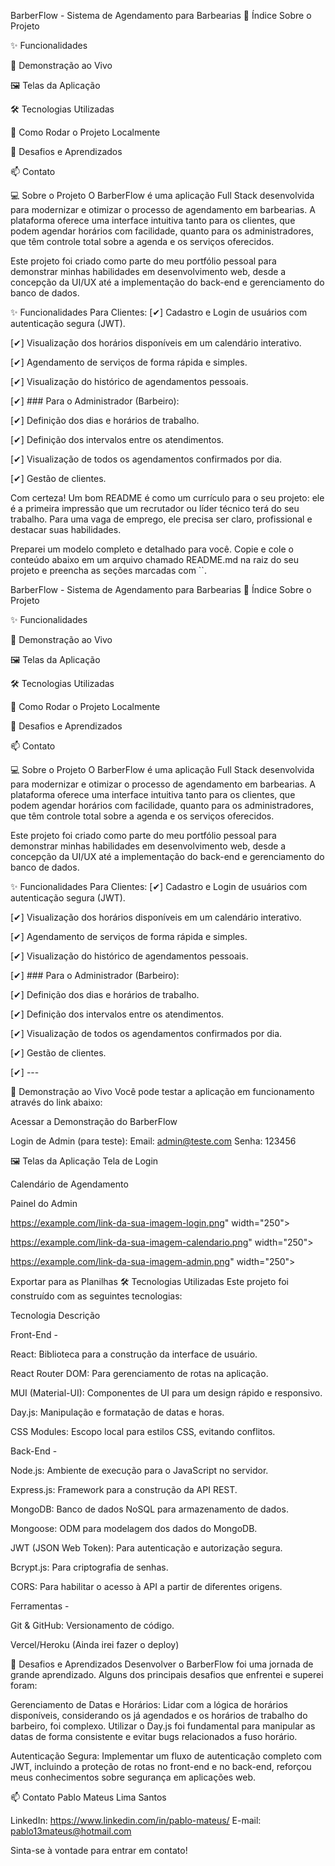 BarberFlow - Sistema de Agendamento para Barbearias
📖 Índice
Sobre o Projeto

✨ Funcionalidades

🚀 Demonstração ao Vivo

🖼️ Telas da Aplicação

🛠️ Tecnologias Utilizadas

🏁 Como Rodar o Projeto Localmente

🧠 Desafios e Aprendizados

📫 Contato

💻 Sobre o Projeto
O BarberFlow é uma aplicação Full Stack desenvolvida para modernizar e otimizar o processo de agendamento em barbearias. A plataforma oferece uma interface intuitiva tanto para os clientes, que podem agendar horários com facilidade, quanto para os administradores, que têm controle total sobre a agenda e os serviços oferecidos.

Este projeto foi criado como parte do meu portfólio pessoal para demonstrar minhas habilidades em desenvolvimento web, desde a concepção da UI/UX até a implementação do back-end e gerenciamento do banco de dados.

✨ Funcionalidades
Para Clientes:
[✔] Cadastro e Login de usuários com autenticação segura (JWT).

[✔] Visualização dos horários disponíveis em um calendário interativo.

[✔] Agendamento de serviços de forma rápida e simples.

[✔] Visualização do histórico de agendamentos pessoais.

[✔] ### Para o Administrador (Barbeiro):

[✔] Definição dos dias e horários de trabalho.

[✔] Definição dos intervalos entre os atendimentos.

[✔] Visualização de todos os agendamentos confirmados por dia.

[✔] Gestão de clientes.

Com certeza! Um bom README é como um currículo para o seu projeto: ele é a primeira impressão que um recrutador ou líder técnico terá do seu trabalho. Para uma vaga de emprego, ele precisa ser claro, profissional e destacar suas habilidades.

Preparei um modelo completo e detalhado para você. Copie e cole o conteúdo abaixo em um arquivo chamado README.md na raiz do seu projeto e preencha as seções marcadas com ``.

BarberFlow - Sistema de Agendamento para Barbearias
📖 Índice
Sobre o Projeto

✨ Funcionalidades

🚀 Demonstração ao Vivo

🖼️ Telas da Aplicação

🛠️ Tecnologias Utilizadas

🏁 Como Rodar o Projeto Localmente

🧠 Desafios e Aprendizados

📫 Contato

💻 Sobre o Projeto
O BarberFlow é uma aplicação Full Stack desenvolvida para modernizar e otimizar o processo de agendamento em barbearias. A plataforma oferece uma interface intuitiva tanto para os clientes, que podem agendar horários com facilidade, quanto para os administradores, que têm controle total sobre a agenda e os serviços oferecidos.

Este projeto foi criado como parte do meu portfólio pessoal para demonstrar minhas habilidades em desenvolvimento web, desde a concepção da UI/UX até a implementação do back-end e gerenciamento do banco de dados.

✨ Funcionalidades
Para Clientes:
[✔] Cadastro e Login de usuários com autenticação segura (JWT).

[✔] Visualização dos horários disponíveis em um calendário interativo.

[✔] Agendamento de serviços de forma rápida e simples.

[✔] Visualização do histórico de agendamentos pessoais.

[✔] ### Para o Administrador (Barbeiro):

[✔] Definição dos dias e horários de trabalho.

[✔] Definição dos intervalos entre os atendimentos.

[✔] Visualização de todos os agendamentos confirmados por dia.

[✔] Gestão de clientes.

[✔] ---

🚀 Demonstração ao Vivo
Você pode testar a aplicação em funcionamento através do link abaixo:

Acessar a Demonstração do BarberFlow

Login de Admin (para teste):
Email: admin@teste.com
Senha: 123456

🖼️ Telas da Aplicação
Tela de Login

Calendário de Agendamento

Painel do Admin

https://example.com/link-da-sua-imagem-login.png" width="250">

https://example.com/link-da-sua-imagem-calendario.png" width="250">

https://example.com/link-da-sua-imagem-admin.png" width="250">


Exportar para as Planilhas
🛠️ Tecnologias Utilizadas
Este projeto foi construído com as seguintes tecnologias:

Tecnologia    Descrição


Front-End -

React:  Biblioteca para a construção da interface de usuário.

React Router DOM:  Para gerenciamento de rotas na aplicação.


MUI (Material-UI): Componentes de UI para um design rápido e responsivo.

Day.js: Manipulação e formatação de datas e horas.


CSS Modules: Escopo local para estilos CSS, evitando conflitos.


Back-End -

Node.js: Ambiente de execução para o JavaScript no servidor.

Express.js: Framework para a construção da API REST.

MongoDB: Banco de dados NoSQL para armazenamento de dados.

Mongoose: ODM para modelagem dos dados do MongoDB.

JWT (JSON Web Token): Para autenticação e autorização segura.

Bcrypt.js: Para criptografia de senhas.

CORS: Para habilitar o acesso à API a partir de diferentes origens.


Ferramentas -

Git & GitHub: Versionamento de código.

Vercel/Heroku (Ainda irei fazer o deploy)

🧠 Desafios e Aprendizados
Desenvolver o BarberFlow foi uma jornada de grande aprendizado. Alguns dos principais desafios que enfrentei e superei foram:

Gerenciamento de Datas e Horários: Lidar com a lógica de horários disponíveis, considerando os já agendados e os horários de trabalho do barbeiro, foi complexo. Utilizar o Day.js foi fundamental para manipular as datas de forma consistente e evitar bugs relacionados a fuso horário.

Autenticação Segura: Implementar um fluxo de autenticação completo com JWT, incluindo a proteção de rotas no front-end e no back-end, reforçou meus conhecimentos sobre segurança em aplicações web.

📫 Contato
Pablo Mateus Lima Santos

LinkedIn: https://www.linkedin.com/in/pablo-mateus/
E-mail: pablo13mateus@hotmail.com

Sinta-se à vontade para entrar em contato!
